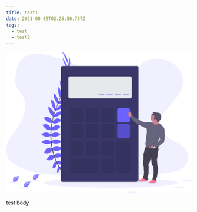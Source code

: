 ```yaml
---
title: test1
date: 2021-08-09T02:25:50.787Z
tags:
  - test
  - test2
---
```

![](public/static/images/uploads/undraw_calculator_0evy.svg)

test body